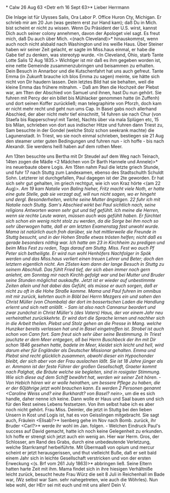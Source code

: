 <Antwort auf XIX.>* Calw 26 Aug 63
 <Detr erh 16 Sept 63>*
Lieber Herrmann

Die Inlage ist für Ulysses Salis, Ora Labor P. Office Huron Cty, Michigan. Er schrieb mir am 20 Jun (was gestern erst zur Hand kam); daß Du in Mich. bist scheint er nicht zu wissen. Wenn Du Präsident der U.S. wirst, kannst Dich auch seiner colony annehmen, davon der Apologet viel sagt. 
Es freut mich, daß Du auch über Mich. <(nach Cleveland)>* hinauskommst, wenn auch noch nicht alsbald nach Washington und ins weiße Haus. Über Steiner haben wir seiner Zeit gelacht, er sagte im Miss.haus einmal, er habe die Gabe tief zu denken, was stereotyp wurde. <In Cleveland, Ohio, starb Tante Lotte Salis 12 Aug 1835.> Wichtiger ist mir daß es ihm gegeben worden ist, eine nette Gemeinde zusammenzubringen und beisammen zu erhalten. Dein Besuch in Annarbor und die Kutschenfahrt hat uns auch gefreut. Tante Emma (in Zukunft brauche ich blos Emma zu sagen) meinte, sie hätte sich nicht von Dir haudern lassen. Dein letztes Bild hat sie behalten, weil die kleine Emma das frühere mitnahm. - Daß am 9ten die Hochzeit der Plebst war, am 11ten der Abschied von Samuel und ihnen, hast Du nun gehört. Sie fuhren mit Percy der ein billet bis Mühlacker genommen hatte (in Zuffenh) und dort seinen Koffer zurückließ; man telegraphirte von Pforzh, doch kam er nicht mehr recht und geht nun ums Cap. In Basel gabs noch allerhand Abschied, der aber nicht mehr tief einschnitt, 14 fuhren sie nach Chur (von Staefa bis Rapperschwyl mit Tante), Nachts über via mala Splügen etc, 15 bis Milan, schrieben von dort aus indischer Hitze und fuhren dann Triest zu, Sam besuchte in der Gondel (welche Stolz schon seekrank machte) die Lagunenstadt. In Triest, wo sie noch einmal schrieben, bestiegen sie 21 Aug den steamer unter guten Bedingungen und fuhren nun - ich hoffe - bis nach Alexandr. Sie werdens heiß haben auf dem rothen Meer.

Am 13ten besuchte uns Bertha mit Dr Steudel auf dem Weg nach Teinach, 14ten zogen die Mädle <2 Mädchen von Dr Barth Hannele und Annele)>* ins neuerbaute obere Logis. Am 15ten nahm Paul die letzte griech Stunde, und fuhr 17 nach Stuttg zum Landexamen, ebenso des Stadtschulth Schuldt Sohn. Letzterer ist durchgefallen, Paul dagegen ist der 2te geworden. Er hat sich sehr gut gehalten, im griech rechtgut, wie ich von Kraz hörte <(am 22 Aug)>*. Am 19 kam Natalie von Baling hieher, Fritz macht viele Noth, er hatte eine gute Stelle, gab sie verzagt auf, will nun nicht sagen, wo er hingeht und dergl. Besonderheiten, welche seine Mutter ängstigen. 22 fuhr ich mit Natalie nach Stuttg. Sam's Abschied wirkt bei Paul sichtlich nach, seine religions Antworten waren sehr gut und tief gefühlt. Ich meine die Herren, wenn sie rechte Leute waren, müssen auch was gefühlt haben. Er fürchtet sich schon ein wenig nicht stolz zu werden, da die Sorge bei ihm noch so sehr überwogen hatte, daß er am letzten Examenstag fast unwohl wurde. Mama ist natürlich auch froh darüber, sie hat mittlerweile die Freunde in Stuttg besucht, und in der Hohen Straße etwas trösten helfen; nicht daß es gerade besonders nöthig war. Ich hatte am 23 in Kirchheim zu predigen und beim Miss Fest zu reden, Tags darauf am Stuttg. Miss. Fest wo auch Pf Peter sich betheiligte. Er wird nun wohl Henhöfers Nachfolger in Spök werden und das Miss.haus verliert einen treuen Lehrer und Beter; doch den letztern eigentlich nicht. Am 25sten kam dann der lange Besuch in Stuttg zu seinem Abschluß. Das fühlt Fried tief, der sich eben immer noch gern anlehnt, am Sonntag mir nach Kirchh gefolgt war und bei Mutter und Bruder seine Stunden möglichst auskaufte. Jetzt ist er wieder auf unbestimmte Zeiten allein und hat dabei das Gefühl, als müsse er auch sorgen, daß er nicht zu oft in die Hohe Straße komme. Mama und Paul fuhren im omnibus mit mir zurück, kehrten auch in Böbl bei Herrn Mezgers ein und sahen den Christ Müller (von Chombala) der dort im bossertschen Laden die Handlung erlernt und sich nett anläßt. - Sam ist also nach Cannanur beordert und zwar zunächst in Christ Müller's (des Vaters) Haus, der vor einem Jahr neu verheirathet zurückkehrte. Er wird dort die Sprache lernen und nachher sich in die Arbeit theilen. Plebst und Stolz gehen an die Presse in Mang. welche Hunziker bereits verlassen hat und in Basel eingetroffen ist. Strobel ist auch schon von Cann fort. Sam freut sich sehr über seine Bestimmung. In Triest jauchzte er dem Meer entgegen, aß bei Herrn Buschbeck der ihn mit Dir schon 1846 gesehen hatte, badete im Meer, kleidet sich leicht und hell, wird darum eher für Engländer als Deutscher Missionar gehalten. Emma und Plebst sind recht glücklich zusammen, obwohl dieser ein Hypochonder bleibt, der sich aber von der Frau auslachen läßt. Sie ist 18 Jahre jünger als er. Ammann ist der feste Führer der großen Gesellschaft, Graeter kommt nach Palghat, die Bräute welche sie begleiten, sind in rosigster Stimmung. Wie sich diese auf dem Schiff bewährt hat, werden wir seiner Zeit hören. - Von Hebich hören wir er wolle heirathen, um bessere Pflege zu haben, die er der 60jährige jetzt wohl brauchen kann. Es werden 2 Personen genannt <Caroline Weiss und? eine Burkhardt? von Basel? nein>*, um die es sich handle, daher nenne ich keine. Dann wolle er Haus und Saal bauen und sich für den Rest seines Lebens festsetzen. Von ihm selbst habe ich es aber noch nicht gehört. Frau Miss. Deimler, die jetzt in Stuttg bei den lieben Unsern in Kost und Logis ist, hat es von Geisslingen mitgebracht. Sie sagt auch, Fräulein <Elisab?>* Isenberg gehe im Nov nach Bomb. zurück, ihr Bruder <Carl?>* werde ihr wohl im Jan. folgen. - Welchen Eindruck Paul's success auf David gemacht, hatte ich noch keine Gelegenheit zu erkunden. Ich hoffe er strengt sich jetzt auch ein wenig an. Hier war Herm. Gros, der Schlosser, am Rand des Grabs, durch eine unbedeutende Verletzung, welche Starrkrampf herbeiführte. Mit Übermaaß von opium und mercur scheint er jetzt herausgerissen, und thut vielleicht Buße, daß er seit bald einem Jahr sich in leichte Gesellschaft verstricken und von der ersten Erweckung <(s. Brf vom 261 July 1863)>* abbringen ließ. Seine Eltern hatten harte Zeit mit ihm. Mama findet sich in ihre hiesigen Verhältniße leicht zurück, besucht heute Frau Würz die seit 8 Juli in Reichenhall im Bade war, (Wz selbst war Sam. sehr nahegetreten, wie auch die Wöhrles). Nun lebe wohl, der HErr sei mit euch und mit uns allen!
 Dein V.
